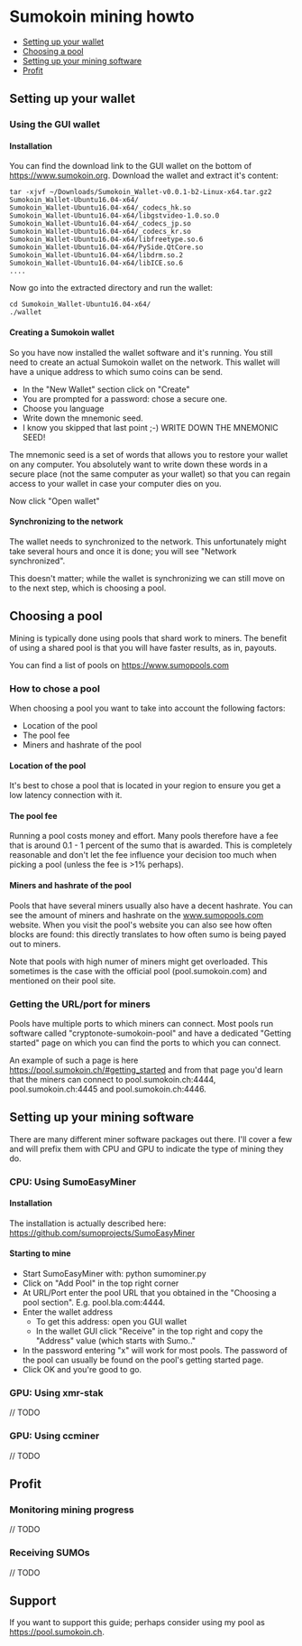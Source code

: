 

# Sumokoin mining howto

 - [Setting up your wallet](#setting-up-your-wallet)
 - [Choosing a pool](#choosing-a-pool)
 - [Setting up your mining software](#setting-up-your-mining-software)
 - [Profit](#profit)


## Setting up your wallet

### Using the GUI wallet

#### Installation
You can find the download link to the GUI wallet on the bottom of https://www.sumokoin.org.
Download the wallet and extract it's content:

```shell
tar -xjvf ~/Downloads/Sumokoin_Wallet-v0.0.1-b2-Linux-x64.tar.gz2
Sumokoin_Wallet-Ubuntu16.04-x64/
Sumokoin_Wallet-Ubuntu16.04-x64/_codecs_hk.so
Sumokoin_Wallet-Ubuntu16.04-x64/libgstvideo-1.0.so.0
Sumokoin_Wallet-Ubuntu16.04-x64/_codecs_jp.so
Sumokoin_Wallet-Ubuntu16.04-x64/_codecs_kr.so
Sumokoin_Wallet-Ubuntu16.04-x64/libfreetype.so.6
Sumokoin_Wallet-Ubuntu16.04-x64/PySide.QtCore.so
Sumokoin_Wallet-Ubuntu16.04-x64/libdrm.so.2
Sumokoin_Wallet-Ubuntu16.04-x64/libICE.so.6
....
```

Now go into the extracted directory and run the wallet:

```shell
cd Sumokoin_Wallet-Ubuntu16.04-x64/
./wallet
```
#### Creating a Sumokoin wallet
So you have now installed the wallet software and it's running. You still need to create an actual Sumokoin wallet on the network. This wallet will have a unique address to which sumo coins can be send.

 * In the "New Wallet" section click on "Create"
 * You are prompted for a password: chose a secure one.
 * Choose you language
 * Write down the mnemonic seed.
 * I know you skipped that last point ;-) WRITE DOWN THE MNEMONIC SEED!
 
 The mnemonic seed is a set of words that allows you to restore your wallet on any computer. You absolutely want to write down these words in a secure place (not the same computer as your wallet) so that you can regain access to your wallet in case your computer dies on you.

Now click "Open wallet"

#### Synchronizing to the network
The wallet needs to synchronized to the network. This unfortunately might take several hours and once it is done; you will see "Network synchronized".

This doesn't matter; while the wallet is synchronizing we can still move on to the next step, which is choosing a pool.

## Choosing a pool
Mining is typically done using pools that shard work to miners. The benefit of using a shared pool is that you will have faster results, as in, payouts. 

You can find a list of pools on https://www.sumopools.com

### How to chose a pool
When choosing a pool you want to take into account the following factors:
 * Location of the pool
 * The pool fee
 * Miners and hashrate of the pool
 
#### Location of the pool
It's best to chose a pool that is located in your region to ensure you get a low latency connection with it.

#### The pool fee
Running a pool costs money and effort. Many pools therefore have a fee that is around 0.1 - 1 percent of the sumo that is awarded. This is completely reasonable and don't let the fee influence your decision too much when picking a pool (unless the fee is >1% perhaps).

#### Miners and hashrate of the pool
Pools that have several miners usually also have a decent hashrate. You can see the amount of miners and hashrate on the www.sumopools.com website.  When you visit the pool's website you can also see how often blocks are found: this directly translates to how often sumo is being payed out to miners.

Note that pools with high numer of miners might get overloaded. This sometimes is the case with the official pool (pool.sumokoin.com) and mentioned on their pool site.

### Getting the URL/port for miners

Pools have multiple ports to which miners can connect. Most pools run software called "cryptonote-sumokoin-pool" and have a dedicated "Getting started" page on which you can find the ports to which you can connect.

An example of such a page is here https://pool.sumokoin.ch/#getting_started and from that page you'd learn that the miners can connect to pool.sumokoin.ch:4444, pool.sumokoin.ch:4445 and pool.sumokoin.ch:4446.

## Setting up your mining software
There are many different miner software packages out there. I'll cover a few and will prefix them with CPU and GPU to indicate the type of mining they do.

### CPU: Using SumoEasyMiner

#### Installation

The installation is actually described here:
https://github.com/sumoprojects/SumoEasyMiner

#### Starting to mine

 * Start SumoEasyMiner with: python sumominer.py
 * Click on "Add Pool" in the top right corner
 * At URL/Port enter the pool URL that you obtained in the "Choosing a pool section". E.g. pool.bla.com:4444.
 * Enter the wallet address
   * To get this address: open you GUI wallet
   * In the wallet GUI click "Receive" in the top right and copy the "Address" value (which starts with Sumo.."
 * In the password entering "x" will work for most pools. The password of the pool can usually be found on the pool's getting started page.
 * Click OK and you're good to go.
 
### GPU: Using xmr-stak
// TODO

### GPU: Using ccminer
// TODO

## Profit

### Monitoring mining progress
// TODO

### Receiving SUMOs
// TODO

## Support

If you want to support this guide; perhaps consider using my pool as https://pool.sumokoin.ch.

